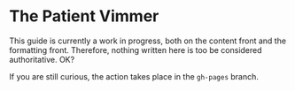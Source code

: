 # The Patient Vimmer

This guide is currently a work in progress, both on the content front and the formatting front. Therefore, nothing written here is too be considered authoritative. OK?

If you are still curious, the action takes place in the `gh-pages` branch.
